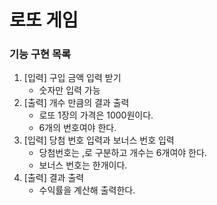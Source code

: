 # 로또 게임
### 기능 구현 목록
1. [입력] 구입 금액 입력 받기
    - 숫자만 입력 가능
1. [출력] 개수 만큼의 결과 출력
    - 로또 1장의 가격은 1000원이다.
    - 6개의 번호여야 한다.
1. [입력] 당첨 번호 입력과 보너스 번호 입력
    - 당첨번호는 ,로 구분하고 개수는 6개여야 한다.
    - 보너스 번호는 한개이다.
1. [출력] 결과 출력
    - 수익률을 계산해 출력한다.